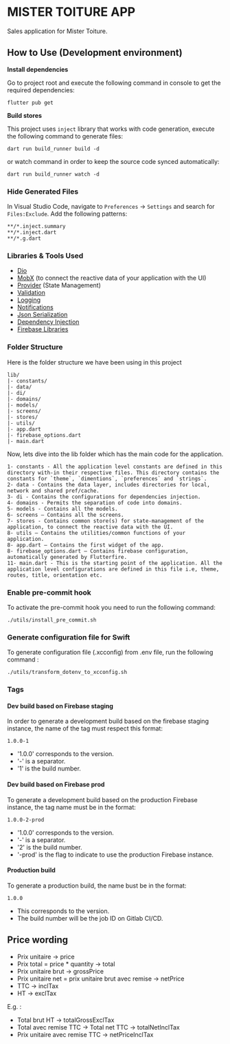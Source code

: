 # MISTER TOITURE APP

Sales application for Mister Toiture.

## How to Use (Development environment)

**Install dependencies**

Go to project root and execute the following command in console to get the required dependencies:

```
flutter pub get
```

**Build stores**

This project uses `inject` library that works with code generation, execute the following command to generate files:

```
dart run build_runner build -d
```

or watch command in order to keep the source code synced automatically:

```
dart run build_runner watch -d
```

### Hide Generated Files

In Visual Studio Code, navigate to `Preferences` -> `Settings` and search for `Files:Exclude`. Add the following patterns:

```
**/*.inject.summary
**/*.inject.dart
**/*.g.dart
```

### Libraries & Tools Used

- [Dio](https://github.com/flutterchina/dio)
- [MobX](https://github.com/mobxjs/mobx.dart) (to connect the reactive data of your application with the UI)
- [Provider](https://github.com/rrousselGit/provider) (State Management)
- [Validation](https://github.com/dart-league/validators)
- [Logging](https://github.com/zubairehman/Flogs)
- [Notifications](https://github.com/AndreHaueisen/flushbar)
- [Json Serialization](https://github.com/dart-lang/json_serializable)
- [Dependency Injection](https://github.com/fluttercommunity/get_it)
- [Firebase Libraries](https://firebase.google.com/docs/flutter/setup)

### Folder Structure

Here is the folder structure we have been using in this project

```
lib/
|- constants/
|- data/
|- di/
|- domains/
|- models/
|- screens/
|- stores/
|- utils/
|- app.dart
|- firebase_options.dart
|- main.dart
```

Now, lets dive into the lib folder which has the main code for the application.

```
1- constants - All the application level constants are defined in this directory with-in their respective files. This directory contains the constants for `theme`, `dimentions`, `preferences` and `strings`.
2- data - Contains the data layer, includes directories for local, network and shared pref/cache.
3- di - Contains the configurations for dependencies injection.
4- domains - Permits the separation of code into domains.
5- models - Contains all the models.
6- screens — Contains all the screens.
7- stores - Contains common store(s) for state-management of the application, to connect the reactive data with the UI.
8- utils — Contains the utilities/common functions of your application.
8- app.dart — Contains the first widget of the app.
8- firebase_options.dart — Contains firebase configuration, automatically generated by Flutterfire.
11- main.dart - This is the starting point of the application. All the application level configurations are defined in this file i.e, theme, routes, title, orientation etc.
```

### Enable pre-commit hook

To activate the pre-commit hook you need to run the following command:

```
./utils/install_pre_commit.sh
```

### Generate configuration file for Swift

To generate configuration file (.xcconfig) from .env file, run the following command :

```
./utils/transform_dotenv_to_xcconfig.sh
```

### Tags

#### Dev build based on Firebase staging

In order to generate a development build based on the firebase staging instance, the name of the tag must respect this format:

```
1.0.0-1
```

- '1.0.0' corresponds to the version.
- '\-' is a separator.
- '1' is the build number.

#### Dev build based on Firebase prod

To generate a development build based on the production Firebase instance, the tag name must be in the format:

```
1.0.0-2-prod
```

- '1.0.0' corresponds to the version.
- '\-' is a separator.
- '2' is the build number.
- '-prod' is the flag to indicate to use the production Firebase instance.

#### Production build

To generate a production build, the name bust be in the format:

```
1.0.0
```

- This corresponds to the version.
- The build number will be the job ID on Gitlab CI/CD.

## Price wording

- Prix unitaire → price
- Prix total = price \* quantity → total
- Prix unitaire brut → grossPrice
- Prix unitaire net = prix unitaire brut avec remise → netPrice
- TTC → inclTax
- HT → exclTax

E.g. :

- Total brut HT → totalGrossExclTax
- Total avec remise TTC → Total net TTC → totalNetInclTax
- Prix unitaire avec remise TTC → netPriceInclTax
